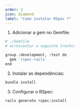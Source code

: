 ```yaml
---
order: 2
icon: diamond
label: "Como instalar RSpec ?"
---
```


<!-- Araújo -->

1. Adicionar a gem no Gemfile:

```bash
# ./Gemfile
# acrescentar o seguinte trecho:

group :development, :test do
  gem 'rspec-rails'
end
```

2. Instalar as dependências:

```bash
bundle install
```

3. Configurar o RSpec:

```bash
rails generate rspec:install
```



